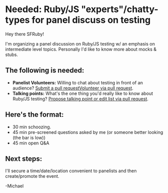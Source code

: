 # Needed:  Ruby/JS "experts"/chatty-types for panel discuss on testing

Hey there SFRuby!

I'm organizing a panel discussion on Ruby/JS testing w/ an emphasis on intermediate level topics.  Personally I'd like to know more about mocks & stubs.

## The following is needed:
* **Panelist Volunteers:**  Willing to chat about testing in front of an audience?  [Submit a pull requestVolunteer via pull request](http://www.yahoo.com).
* **Talking points:**  What's the one thing you'd really like to know about Ruby/JS testing?  [Propose talking point or edit list via pull request](http://www.google.com).

## Here's the format:
* 30 min schoozing.
* 45 min pre-screened questions asked by me (or someone better looking (the bar is low))
* 45 min open Q&A

## Next steps:

I'll secure a time/date/location convenient to panelists and then create/promote the event.

-Michael
